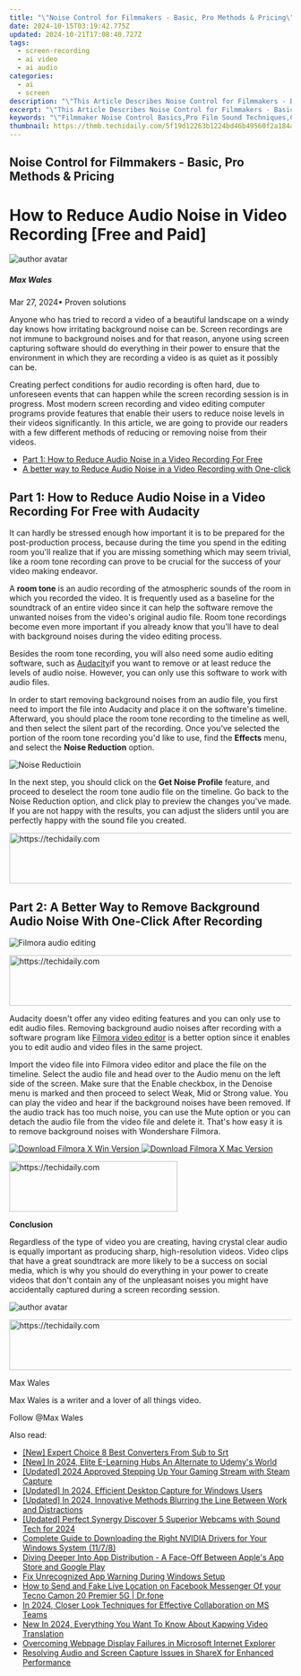 ```yaml
---
title: "\"Noise Control for Filmmakers - Basic, Pro Methods & Pricing\""
date: 2024-10-15T03:19:42.775Z
updated: 2024-10-21T17:08:40.727Z
tags: 
  - screen-recording
  - ai video
  - ai audio
categories: 
  - ai
  - screen
description: "\"This Article Describes Noise Control for Filmmakers - Basic, Pro Methods & Pricing\""
excerpt: "\"This Article Describes Noise Control for Filmmakers - Basic, Pro Methods & Pricing\""
keywords: "\"Filmmaker Noise Control Basics,Pro Film Sound Techniques,Cost-Effective Movie Silence,Cinematic Audio Suppression,Professional Filming Quieting,Price List for Sound Reduction,Essential Noise Management\""
thumbnail: https://thmb.techidaily.com/5f19d12263b1224bd46b49560f2a184a0c0f8c0d56bb43f9e5c26e9a6768a6cd.jpg
---
```


## Noise Control for Filmmakers - Basic, Pro Methods & Pricing

# How to Reduce Audio Noise in Video Recording \[Free and Paid\]

![author avatar](https://images.wondershare.com/filmora/article-images/max-wales-author.jpg)

##### Max Wales

 Mar 27, 2024• Proven solutions

Anyone who has tried to record a video of a beautiful landscape on a windy day knows how irritating background noise can be. Screen recordings are not immune to background noises and for that reason, anyone using screen capturing software should do everything in their power to ensure that the environment in which they are recording a video is as quiet as it possibly can be.

Creating perfect conditions for audio recording is often hard, due to unforeseen events that can happen while the screen recording session is in progress. Most modern screen recording and video editing computer programs provide features that enable their users to reduce noise levels in their videos significantly. In this article, we are going to provide our readers with a few different methods of reducing or removing noise from their videos.

* [Part 1: How to Reduce Audio Noise in a Video Recording For Free](#reducenoisefree)
* [A better way to Reduce Audio Noise in a Video Recording with One-click](#reducenoisefilmorascrn)

## Part 1: How to Reduce Audio Noise in a Video Recording For Free with Audacity

It can hardly be stressed enough how important it is to be prepared for the post-production process, because during the time you spend in the editing room you'll realize that if you are missing something which may seem trivial, like a room tone recording can prove to be crucial for the success of your video making endeavor.

A **room tone** is an audio recording of the atmospheric sounds of the room in which you recorded the video. It is frequently used as a baseline for the soundtrack of an entire video since it can help the software remove the unwanted noises from the video's original audio file. Room tone recordings become even more important if you already know that you'll have to deal with background noises during the video editing process.

Besides the room tone recording, you will also need some audio editing software, such as [Audacity](https://www.audacityteam.org/)if you want to remove or at least reduce the levels of audio noise. However, you can only use this software to work with audio files.

In order to start removing background noises from an audio file, you first need to import the file into Audacity and place it on the software's timeline. Afterward, you should place the room tone recording to the timeline as well, and then select the silent part of the recording. Once you've selected the portion of the room tone recording you'd like to use, find the **Effects** menu, and select the **Noise Reduction** option.

![Noise Reductioin](https://images.wondershare.com/filmora/article-images/noise-reduction-with-audacity.jpg)

In the next step, you should click on the **Get Noise Profile** feature, and proceed to deselect the room tone audio file on the timeline. Go back to the Noise Reduction option, and click play to preview the changes you've made. If you are not happy with the results, you can adjust the sliders until you are perfectly happy with the sound file you created.

<!-- affiliate ads begin -->
<a href="https://aligracehair.sjv.io/c/5597632/2012420/19272" target="_top" id="2012420">
  <img src="//a.impactradius-go.com/display-ad/19272-2012420" border="0" alt="https://techidaily.com" width="728" height="90"/>
</a>
<img height="0" width="0" src="https://aligracehair.sjv.io/i/5597632/2012420/19272" style="position:absolute;visibility:hidden;" border="0" />
<!-- affiliate ads end -->

## Part 2: A Better Way to Remove Background Audio Noise With One-Click After Recording

![Filmora audio editing ](https://images.wondershare.com/filmora/article-images/audio-editing-panel.jpg)

<!-- affiliate ads begin -->
<a href="https://unicoeye.pxf.io/c/5597632/2134249/18498" target="_top" id="2134249">
  <img src="//a.impactradius-go.com/display-ad/18498-2134249" border="0" alt="https://techidaily.com" width="728" height="90"/>
</a>
<img height="0" width="0" src="https://unicoeye.pxf.io/i/5597632/2134249/18498" style="position:absolute;visibility:hidden;" border="0" />
<!-- affiliate ads end -->

Audacity doesn't offer any video editing features and you can only use to edit audio files. Removing background audio noises after recording with a software program like [Filmora video editor](https://tools.techidaily.com/wondershare/filmora/download/) is a better option since it enables you to edit audio and video files in the same project.

Import the video file into Filmora video editor and place the file on the timeline. Select the audio file and head over to the Audio menu on the left side of the screen. Make sure that the Enable checkbox, in the Denoise menu is marked and then proceed to select Weak, Mid or Strong value. You can play the video and hear if the background noises have been removed. If the audio track has too much noise, you can use the Mute option or you can detach the audio file from the video file and delete it. That's how easy it is to remove background noises with Wondershare Filmora.

[![Download Filmora X Win Version](https://images.wondershare.com/filmora/guide/download-btn-win.jpg) ](https://tools.techidaily.com/wondershare/filmora/download/) [![Download Filmora X Mac Version](https://images.wondershare.com/filmora/guide/download-btn-mac.jpg) ](https://tools.techidaily.com/wondershare/filmora/download/)

<!-- affiliate ads begin -->
<a href="https://malaysia-healthcare-travel-council.pxf.io/c/5597632/1557746/17382" target="_top" id="1557746">
  <img src="//a.impactradius-go.com/display-ad/17382-1557746" border="0" alt="https://techidaily.com" width="300" height="90"/>
</a>
<img height="0" width="0" src="https://malaysia-healthcare-travel-council.pxf.io/i/5597632/1557746/17382" style="position:absolute;visibility:hidden;" border="0" />
<!-- affiliate ads end -->

**Conclusion**

Regardless of the type of video you are creating, having crystal clear audio is equally important as producing sharp, high-resolution videos. Video clips that have a great soundtrack are more likely to be a success on social media, which is why you should do everything in your power to create videos that don't contain any of the unpleasant noises you might have accidentally captured during a screen recording session.

![author avatar](https://images.wondershare.com/filmora/article-images/max-wales-author.jpg)

<!-- affiliate ads begin -->
<a href="https://unicoeye.pxf.io/c/5597632/2134228/18498" target="_top" id="2134228">
  <img src="//a.impactradius-go.com/display-ad/18498-2134228" border="0" alt="https://techidaily.com" width="728" height="90"/>
</a>
<img height="0" width="0" src="https://unicoeye.pxf.io/i/5597632/2134228/18498" style="position:absolute;visibility:hidden;" border="0" />
<!-- affiliate ads end -->

Max Wales

Max Wales is a writer and a lover of all things video.

Follow @Max Wales

<ins class="adsbygoogle"
      style="display:block"
      data-ad-client="ca-pub-7571918770474297"
      data-ad-slot="8358498916"
      data-ad-format="auto"
      data-full-width-responsive="true"></ins>

<span class="atpl-alsoreadstyle">Also read:</span>
<div><ul>
<li><a href="https://some-techniques.techidaily.com/new-expert-choice-8-best-converters-from-sub-to-srt/"><u>[New] Expert Choice 8 Best Converters From Sub to Srt</u></a></li>
<li><a href="https://screen-sharing-recording.techidaily.com/new-in-2024-elite-e-learning-hubs-an-alternate-to-udemys-world/"><u>[New] In 2024, Elite E-Learning Hubs An Alternate to Udemy's World</u></a></li>
<li><a href="https://screen-sharing-recording.techidaily.com/updated-2024-approved-stepping-up-your-gaming-stream-with-steam-capture/"><u>[Updated] 2024 Approved Stepping Up Your Gaming Stream with Steam Capture</u></a></li>
<li><a href="https://screen-sharing-recording.techidaily.com/updated-in-2024-efficient-desktop-capture-for-windows-users/"><u>[Updated] In 2024, Efficient Desktop Capture for Windows Users</u></a></li>
<li><a href="https://screen-sharing-recording.techidaily.com/updated-in-2024-innovative-methods-blurring-the-line-between-work-and-distractions/"><u>[Updated] In 2024, Innovative Methods Blurring the Line Between Work and Distractions</u></a></li>
<li><a href="https://screen-sharing-recording.techidaily.com/updated-perfect-synergy-discover-5-superior-webcams-with-sound-tech-for-2024/"><u>[Updated] Perfect Synergy Discover 5 Superior Webcams with Sound Tech for 2024</u></a></li>
<li><a href="https://hardware-help.techidaily.com/complete-guide-to-downloading-the-right-nvidia-drivers-for-your-windows-system-1178/"><u>Complete Guide to Downloading the Right NVIDIA Drivers for Your Windows System (11/7/8)</u></a></li>
<li><a href="https://techtrends.techidaily.com/diving-deeper-into-app-distribution-a-face-off-between-apples-app-store-and-google-play/"><u>Diving Deeper Into App Distribution - A Face-Off Between Apple's App Store and Google Play</u></a></li>
<li><a href="https://win11.techidaily.com/fix-unrecognized-app-warning-during-windows-setup/"><u>Fix Unrecognized App Warning During Windows Setup</u></a></li>
<li><a href="https://review-topics.techidaily.com/how-to-send-and-fake-live-location-on-facebook-messenger-of-your-tecno-camon-20-premier-5g-drfone-by-drfone-virtual-android/"><u>How to Send and Fake Live Location on Facebook Messenger Of your Tecno Camon 20 Premier 5G | Dr.fone</u></a></li>
<li><a href="https://extra-tips.techidaily.com/in-2024-closer-look-techniques-for-effective-collaboration-on-ms-teams/"><u>In 2024, Closer Look Techniques for Effective Collaboration on MS Teams</u></a></li>
<li><a href="https://ai-video-translation.techidaily.com/new-in-2024-everything-you-want-to-know-about-kapwing-video-translation/"><u>New In 2024, Everything You Want To Know About Kapwing Video Translation</u></a></li>
<li><a href="https://win-blog.techidaily.com/overcoming-webpage-display-failures-in-microsoft-internet-explorer/"><u>Overcoming Webpage Display Failures in Microsoft Internet Explorer</u></a></li>
<li><a href="https://tech-hub.techidaily.com/resolving-audio-and-screen-capture-issues-in-sharex-for-enhanced-performance/"><u>Resolving Audio and Screen Capture Issues in ShareX for Enhanced Performance</u></a></li>
</ul></div>


